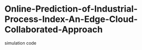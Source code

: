# Online-Prediction-of-Industrial-Process-Index-An-Edge-Cloud-Collaborated-Approach
simulation code
